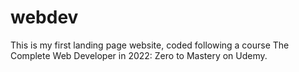 # webdev
This is my first landing page website, coded following a course The Complete Web Developer in 2022: Zero to Mastery on Udemy.
